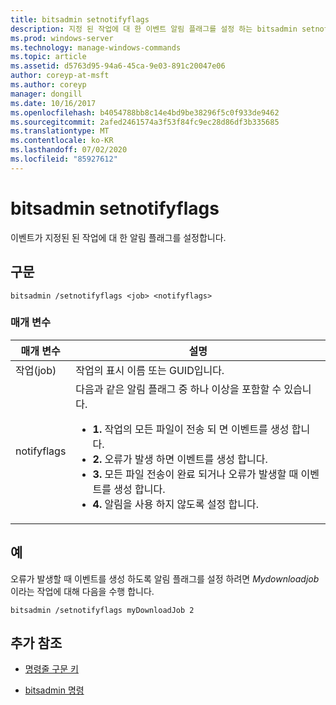 ```yaml
---
title: bitsadmin setnotifyflags
description: 지정 된 작업에 대 한 이벤트 알림 플래그를 설정 하는 bitsadmin setnotifyflags 명령에 대 한 참조 문서입니다.
ms.prod: windows-server
ms.technology: manage-windows-commands
ms.topic: article
ms.assetid: d5763d95-94a6-45ca-9e03-891c20047e06
author: coreyp-at-msft
ms.author: coreyp
manager: dongill
ms.date: 10/16/2017
ms.openlocfilehash: b4054788bb8c14e4bd9be38296f5c0f933de9462
ms.sourcegitcommit: 2afed2461574a3f53f84fc9ec28d86df3b335685
ms.translationtype: MT
ms.contentlocale: ko-KR
ms.lasthandoff: 07/02/2020
ms.locfileid: "85927612"
---
```

# <a name="bitsadmin-setnotifyflags"></a>bitsadmin setnotifyflags

이벤트가 지정된 된 작업에 대 한 알림 플래그를 설정합니다.

## <a name="syntax"></a>구문

```
bitsadmin /setnotifyflags <job> <notifyflags>
```

### <a name="parameters"></a>매개 변수

| 매개 변수 | 설명 |
| --------- | ----------- |
| 작업(job) | 작업의 표시 이름 또는 GUID입니다. |
| notifyflags | 다음과 같은 알림 플래그 중 하나 이상을 포함할 수 있습니다.<ul><li>**1.** 작업의 모든 파일이 전송 되 면 이벤트를 생성 합니다.</li><li>**2.** 오류가 발생 하면 이벤트를 생성 합니다.</li><li>**3.** 모든 파일 전송이 완료 되거나 오류가 발생할 때 이벤트를 생성 합니다.</li><li>**4.** 알림을 사용 하지 않도록 설정 합니다.</li></ul> |

## <a name="examples"></a>예

오류가 발생할 때 이벤트를 생성 하도록 알림 플래그를 설정 하려면 *Mydownloadjob*이라는 작업에 대해 다음을 수행 합니다.

```
bitsadmin /setnotifyflags myDownloadJob 2
```

## <a name="additional-references"></a>추가 참조

- [명령줄 구문 키](command-line-syntax-key.md)

- [bitsadmin 명령](bitsadmin.md)
